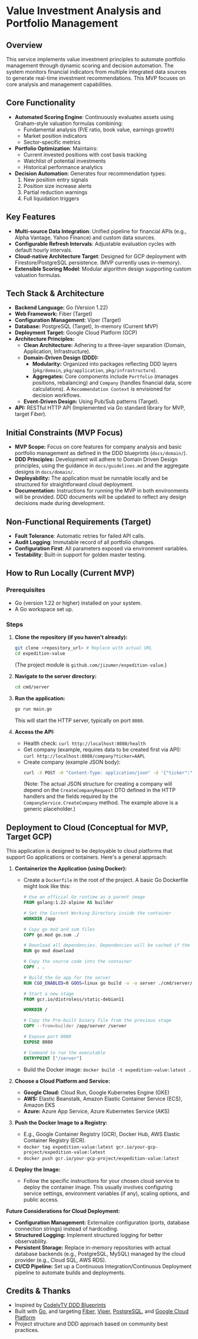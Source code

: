 # Value Investment Analysis and Portfolio Management

## Overview
This service implements value investment principles to automate portfolio management through dynamic scoring and decision automation. The system monitors financial indicators from multiple integrated data sources to generate real-time investment recommendations. This MVP focuses on core analysis and management capabilities.

## Core Functionality
- **Automated Scoring Engine**: Continuously evaluates assets using Graham-style valuation formulas combining:
  - Fundamental analysis (P/E ratio, book value, earnings growth)
  - Market position indicators
  - Sector-specific metrics
- **Portfolio Optimization**: Maintains:
  - Current invested positions with cost basis tracking
  - Watchlist of potential investments
  - Historical performance analytics
- **Decision Automation**: Generates four recommendation types:
  1. New position entry signals
  2. Position size increase alerts
  3. Partial reduction warnings
  4. Full liquidation triggers

## Key Features
- **Multi-source Data Integration**: Unified pipeline for financial APIs (e.g., Alpha Vantage, Yahoo Finance) and custom data sources.
- **Configurable Refresh Intervals**: Adjustable evaluation cycles with default hourly intervals.
- **Cloud-native Architecture Target**: Designed for GCP deployment with Firestore/PostgreSQL persistence. (MVP currently uses in-memory).
- **Extensible Scoring Model**: Modular algorithm design supporting custom valuation formulas.

## Tech Stack & Architecture

*   **Backend Language:** Go (Version 1.22)
*   **Web Framework:** Fiber (Target)
*   **Configuration Management:** Viper (Target)
*   **Database:** PostgreSQL (Target), In-memory (Current MVP)
*   **Deployment Target:** Google Cloud Platform (GCP)
*   **Architecture Principles:**
    *   **Clean Architecture:** Adhering to a three-layer separation (Domain, Application, Infrastructure).
    *   **Domain-Driven Design (DDD):**
        *   **Modularity:** Organized into packages reflecting DDD layers (`pkg/domain`, `pkg/application`, `pkg/infrastructure`).
        *   **Aggregates:** Core components include `Portfolio` (manages positions, rebalancing) and `Company` (handles financial data, score calculations). A `Recommendation Context` is envisioned for decision workflows.
    *   **Event-Driven Design:** Using Pub/Sub patterns (Target).
*   **API:** RESTful HTTP API (Implemented via Go standard library for MVP, target Fiber).

## Initial Constraints (MVP Focus)

*   **MVP Scope:** Focus on core features for company analysis and basic portfolio management as defined in the DDD blueprints (`docs/domain/`).
*   **DDD Principles:** Development will adhere to Domain Driven Design principles, using the guidance in `docs/guidelines.md` and the aggregate designs in `docs/domain/`.
*   **Deployability:** The application must be runnable locally and be structured for straightforward cloud deployment.
*   **Documentation:** Instructions for running the MVP in both environments will be provided. DDD documents will be updated to reflect any design decisions made during development.

## Non-Functional Requirements (Target)
- **Fault Tolerance**: Automatic retries for failed API calls.
- **Audit Logging**: Immutable record of all portfolio changes.
- **Configuration First**: All parameters exposed via environment variables.
- **Testability**: Built-in support for golden master testing.

## How to Run Locally (Current MVP)

### Prerequisites
*   Go (version 1.22 or higher) installed on your system.
*   A Go workspace set up.

### Steps
1.  **Clone the repository (if you haven't already):**
    ```bash
    git clone <repository_url> # Replace with actual URL
    cd expedition-value 
    ```
    (The project module is `github.com/jizumer/expedition-value`.)

2.  **Navigate to the server directory:**
    ```bash
    cd cmd/server
    ```

3.  **Run the application:**
    ```bash
    go run main.go
    ```
    This will start the HTTP server, typically on port `8080`.

4.  **Access the API:**
    *   Health check: `curl http://localhost:8080/health`
    *   Get company (example, requires data to be created first via API): `curl http://localhost:8080/company?ticker=AAPL`
    *   Create company (example JSON body):
        ```bash
        curl -X POST -H "Content-Type: application/json" -d '{"ticker":"MSFT","name":"Microsoft Corp"}' http://localhost:8080/company/create 
        ``` 
        (Note: The actual JSON structure for creating a company will depend on the `CreateCompanyRequest` DTO defined in the HTTP handlers and the fields required by the `CompanyService.CreateCompany` method. The example above is a generic placeholder.)


## Deployment to Cloud (Conceptual for MVP, Target GCP)

This application is designed to be deployable to cloud platforms that support Go applications or containers. Here's a general approach:

1.  **Containerize the Application (using Docker):**
    *   Create a `Dockerfile` in the root of the project. A basic Go Dockerfile might look like this:

        ```Dockerfile
        # Use an official Go runtime as a parent image
        FROM golang:1.22-alpine AS builder

        # Set the Current Working Directory inside the container
        WORKDIR /app

        # Copy go mod and sum files
        COPY go.mod go.sum ./

        # Download all dependencies. Dependencies will be cached if the go.mod and go.sum files are not changed
        RUN go mod download

        # Copy the source code into the container
        COPY . .

        # Build the Go app for the server
        RUN CGO_ENABLED=0 GOOS=linux go build -v -o server ./cmd/server/main.go

        # Start a new stage
        FROM gcr.io/distroless/static-debian11 

        WORKDIR /

        # Copy the Pre-built binary file from the previous stage
        COPY --from=builder /app/server /server

        # Expose port 8080
        EXPOSE 8080

        # Command to run the executable
        ENTRYPOINT ["/server"]
        ```
    *   Build the Docker image: `docker build -t expedition-value:latest .`

2.  **Choose a Cloud Platform and Service:**
    *   **Google Cloud:** Cloud Run, Google Kubernetes Engine (GKE)
    *   **AWS:** Elastic Beanstalk, Amazon Elastic Container Service (ECS), Amazon EKS
    *   **Azure:** Azure App Service, Azure Kubernetes Service (AKS)

3.  **Push the Docker Image to a Registry:**
    *   E.g., Google Container Registry (GCR), Docker Hub, AWS Elastic Container Registry (ECR).
    *   `docker tag expedition-value:latest gcr.io/your-gcp-project/expedition-value:latest`
    *   `docker push gcr.io/your-gcp-project/expedition-value:latest`

4.  **Deploy the Image:**
    *   Follow the specific instructions for your chosen cloud service to deploy the container image. This usually involves configuring service settings, environment variables (if any), scaling options, and public access.

**Future Considerations for Cloud Deployment:**
*   **Configuration Management:** Externalize configuration (ports, database connection strings) instead of hardcoding.
*   **Structured Logging:** Implement structured logging for better observability.
*   **Persistent Storage:** Replace in-memory repositories with actual database backends (e.g., PostgreSQL, MySQL) managed by the cloud provider (e.g., Cloud SQL, AWS RDS).
*   **CI/CD Pipeline:** Set up a Continuous Integration/Continuous Deployment pipeline to automate builds and deployments.


## Credits & Thanks

- Inspired by [CodelyTV DDD Blueprints](https://codely.com/en/blog/how-to-implement-ddd-code-using-ai)
- Built with [Go](https://golang.org/), and targeting [Fiber](https://gofiber.io/), [Viper](https://github.com/spf13/viper), [PostgreSQL](https://www.postgresql.org/), and [Google Cloud Platform](https://cloud.google.com/)
- Project structure and DDD approach based on community best practices.

